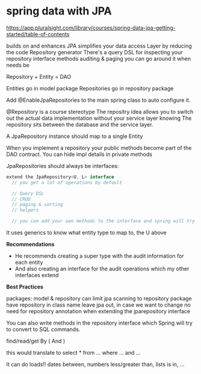 # spring data with JPA

https://app.pluralsight.com/library/courses/spring-data-jpa-getting-started/table-of-contents

builds on and enhances JPA
simplifies your data access Layer by reducing the code
Repository generator
There's a query DSL
  for inspecting your repository interface methods
auditing & paging
you can go around it when needs be

Repository + Entity = DAO

Entities go in model package
Repositories go in repository package

Add @EnableJpaRepositories to the main spring class to auto configure it.

@Repository is a course stereotype
The repositry idea allows you to switch out the actual data implementation without your service layer knowing
The repository sits between the database and the service layer.

A JpaRepository instance should map to a single Entity

When you implement a repository your public methods become part of the DAO contract.
You can hide impl details in private methods

JpaRepositories should always be interfaces:

```java
extend the JpaRepository<U, L> interface
  // you get a lot of operations by default

  // Query DSL
  // CRUD
  // paging & sorting
  // helpers

  // you can add your own methods to the interface and spring will try to create the sql from it
```
It uses generics to know what entity type to map to, the U above

**Recommendations**

* He recommends creating a super type with the audit information for each entity
* And also creating an interface for the audit operations which my other interfaces extend

**Best Practices**

packages: model & repository
  can limit jpa scanning to repository package
have repository in class name
leave jpa out, in case we want to change
no need for repository annotation when extending the jparepository interface

You can also write methods in the repository interface which Spring will try to convert to SQL commands.

find/read/get By <field> ( And <field>)

this would translate to select * from ... where ... and ...

It can do loads!! dates between, numbers less/greater than, lists is in, ...
